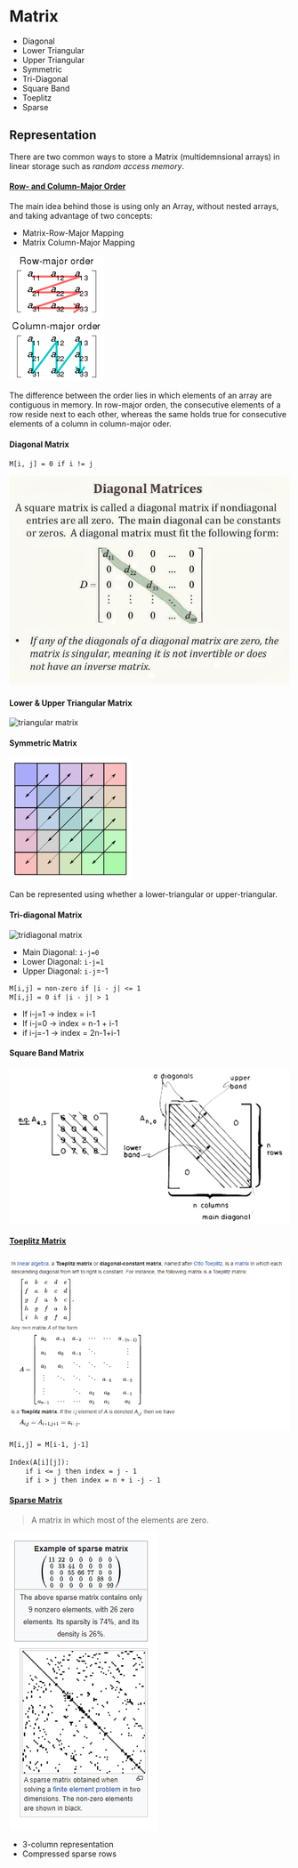 # Matrix

* Diagonal
* Lower Triangular
* Upper Triangular
* Symmetric
* Tri-Diagonal
* Square Band
* Toeplitz
* Sparse

## Representation

There are two common ways to store a Matrix (multidemnsional arrays) in linear storage such as _random access memory_. 

#### [Row- and Column-Major Order](https://en.wikipedia.org/wiki/Row-_and_column-major_order)

The main idea behind those is using only an Array, without nested arrays, and taking advantage of two concepts:

* Matrix-Row-Major Mapping
* Matrix Column-Major Mapping

![mappings](./mappings.png)

The difference between the order lies in which elements of an array are contiguous in memory. In row-major orden, the consecutive elements of a row reside next to each other, whereas the same holds true for consecutive elements of a column in column-major oder.


#### Diagonal Matrix

```
M[i, j] = 0 if i != j
```

![diagonal matrix](./diagonal.jpg)

#### Lower & Upper Triangular Matrix

![triangular matrix](./lower_triangular.jpg)

#### Symmetric Matrix

![symetric matrix](./symmetric.png)

Can be represented using whether a lower-triangular or upper-triangular.

#### Tri-diagonal Matrix

![tridiagonal matrix](,/tridiagonal.png)

* Main Diagonal: `i-j=0`
* Lower Diagonal: `i-j=1`
* Upper Diagonal: `i-j`=-1

```
M[i,j] = non-zero if |i - j| <= 1
M[i,j] = 0 if |i - j| > 1
```

* If i-j=1 -> index = i-1
* If i-j=0 -> index = n-1 + i-1
* if i-j=-1 -> index = 2n-1+i-1

#### Square Band Matrix

![square band matrix](./squareband.png)

#### [Toeplitz Matrix](https://en.wikipedia.org/wiki/Toeplitz_matrix)


![toeplitz matrix](./toeplitz.png)

```
M[i,j] = M[i-1, j-1]

Index(A[i][j]):
	if i <= j then index = j - 1
	if i > j then index = n + i -j - 1
```

#### [Sparse Matrix](https://en.wikipedia.org/wiki/Sparse_matrix)

> A matrix in which most of the elements are zero.

![sparse matrix](sparse.png)

* 3-column representation
* Compressed sparse rows

